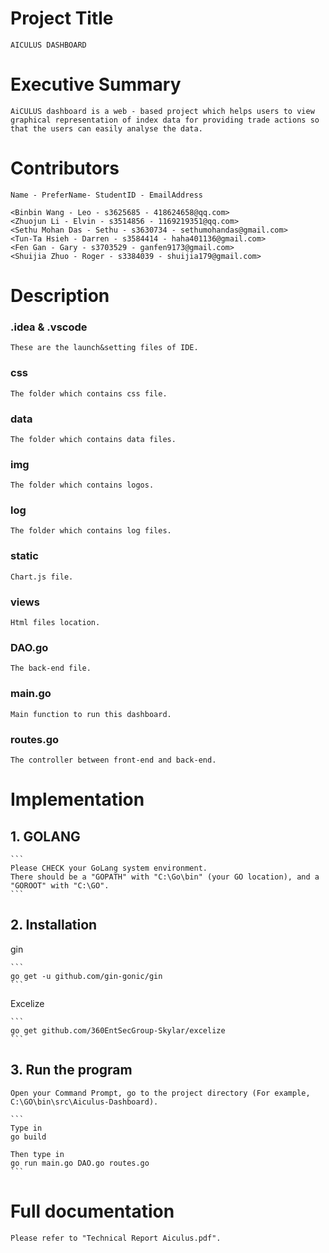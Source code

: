 # Project Title

    AICULUS DASHBOARD

# Executive Summary

    AiCULUS dashboard is a web - based project which helps users to view graphical representation of index data for providing trade actions so that the users can easily analyse the data. 

# Contributors

    Name - PreferName- StudentID - EmailAddress

    <Binbin Wang - Leo - s3625685 - 418624658@qq.com>
    <Zhuojun Li - Elvin - s3514856 - 1169219351@qq.com>
    <Sethu Mohan Das - Sethu - s3630734 - sethumohandas@gmail.com>
    <Tun-Ta Hsieh - Darren - s3584414 - haha401136@gmail.com>
    <Fen Gan - Gary - s3703529 - ganfen9173@gmail.com>
    <Shuijia Zhuo - Roger - s3384039 - shuijia179@gmail.com>

# Description

### .idea & .vscode

    These are the launch&setting files of IDE.

### css

    The folder which contains css file.

### data

    The folder which contains data files. 

### img

    The folder which contains logos. 

### log

    The folder which contains log files.

### static

    Chart.js file.

### views

    Html files location.

### DAO.go

    The back-end file.

### main.go

    Main function to run this dashboard.

### routes.go

    The controller between front-end and back-end.

# Implementation  

## 1. GOLANG

    ```
    Please CHECK your GoLang system environment. 
    There should be a "GOPATH" with "C:\Go\bin" (your GO location), and a "GOROOT" with "C:\GO".
    ```

## 2. Installation

gin

    ```
    go get -u github.com/gin-gonic/gin
    ```

Excelize

    ```
    go get github.com/360EntSecGroup-Skylar/excelize
    ```

## 3. Run the program

    Open your Command Prompt, go to the project directory (For example, C:\GO\bin\src\Aiculus-Dashboard).
    
    ```
    Type in 
    go build
    
    Then type in 
    go run main.go DAO.go routes.go
    ```


# Full documentation

    Please refer to "Technical Report Aiculus.pdf". 
